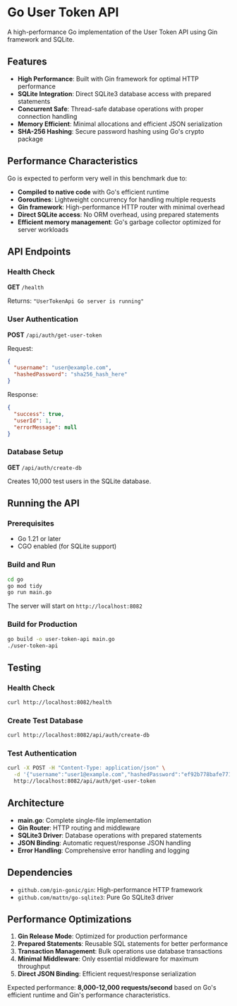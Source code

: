# Go User Token API

A high-performance Go implementation of the User Token API using Gin framework and SQLite.

## Features

- **High Performance**: Built with Gin framework for optimal HTTP performance
- **SQLite Integration**: Direct SQLite3 database access with prepared statements
- **Concurrent Safe**: Thread-safe database operations with proper connection handling
- **Memory Efficient**: Minimal allocations and efficient JSON serialization
- **SHA-256 Hashing**: Secure password hashing using Go's crypto package

## Performance Characteristics

Go is expected to perform very well in this benchmark due to:
- **Compiled to native code** with Go's efficient runtime
- **Goroutines**: Lightweight concurrency for handling multiple requests
- **Gin framework**: High-performance HTTP router with minimal overhead
- **Direct SQLite access**: No ORM overhead, using prepared statements
- **Efficient memory management**: Go's garbage collector optimized for server workloads

## API Endpoints

### Health Check
**GET** `/health`

Returns: `"UserTokenApi Go server is running"`

### User Authentication
**POST** `/api/auth/get-user-token`

Request:
```json
{
  "username": "user@example.com",
  "hashedPassword": "sha256_hash_here"
}
```

Response:
```json
{
  "success": true,
  "userId": 1,
  "errorMessage": null
}
```

### Database Setup
**GET** `/api/auth/create-db`

Creates 10,000 test users in the SQLite database.

## Running the API

### Prerequisites
- Go 1.21 or later
- CGO enabled (for SQLite support)

### Build and Run
```bash
cd go
go mod tidy
go run main.go
```

The server will start on `http://localhost:8082`

### Build for Production
```bash
go build -o user-token-api main.go
./user-token-api
```

## Testing

### Health Check
```bash
curl http://localhost:8082/health
```

### Create Test Database
```bash
curl http://localhost:8082/api/auth/create-db
```

### Test Authentication
```bash
curl -X POST -H "Content-Type: application/json" \
  -d '{"username":"user1@example.com","hashedPassword":"ef92b778bafe771e89245b89ecbc08a44a4e166c06659911881f383d4473e94f"}' \
  http://localhost:8082/api/auth/get-user-token
```

## Architecture

- **main.go**: Complete single-file implementation
- **Gin Router**: HTTP routing and middleware
- **SQLite3 Driver**: Database operations with prepared statements
- **JSON Binding**: Automatic request/response JSON handling
- **Error Handling**: Comprehensive error handling and logging

## Dependencies

- `github.com/gin-gonic/gin`: High-performance HTTP framework
- `github.com/mattn/go-sqlite3`: Pure Go SQLite3 driver

## Performance Optimizations

1. **Gin Release Mode**: Optimized for production performance
2. **Prepared Statements**: Reusable SQL statements for better performance
3. **Transaction Management**: Bulk operations use database transactions
4. **Minimal Middleware**: Only essential middleware for maximum throughput
5. **Direct JSON Binding**: Efficient request/response serialization

Expected performance: **8,000-12,000 requests/second** based on Go's efficient runtime and Gin's performance characteristics.
